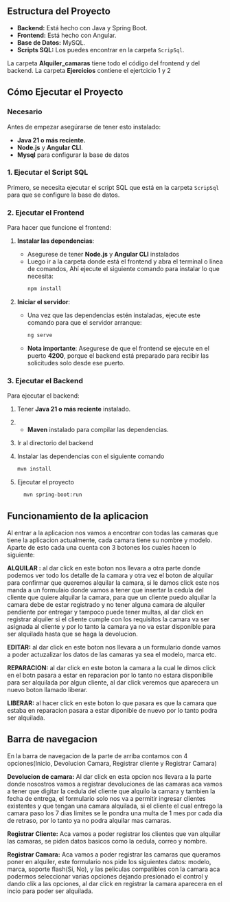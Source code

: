 
## Estructura del Proyecto

- **Backend:** Está hecho con Java y Spring Boot.
- **Frontend:** Está hecho con Angular.
- **Base de Datos:** MySQL.
- **Scripts SQL:** Los puedes encontrar en la carpeta `ScripSql`.

La carpeta **Alquiler_camaras** tiene todo el código del frontend y del backend.
La carpeta **Ejercicios** contiene el ejertcicio 1 y 2

## Cómo Ejecutar el Proyecto

### Necesario

Antes de empezar asegúrarse de tener esto instalado:

- **Java 21 o más reciente.**
- **Node.js** y **Angular CLI**.
- **Mysql** para configurar la base de datos

### 1. **Ejecutar el Script SQL**

Primero, se necesita ejecutar el script SQL que está en la carpeta `ScripSql` para que se configure la base de datos.

### 2. **Ejecutar el Frontend**

Para hacer que funcione el frontend:

1. **Instalar las dependencias**:
   - Asegurese de tener **Node.js** y **Angular CLI** instalados
   - Luego ir a la carpeta donde está el frontend y abra el terminal o línea de comandos, Ahí ejecute el siguiente comando para instalar lo que necesita:
     ```bash
     npm install
     ```

2. **Iniciar el servidor**:
   - Una vez que las dependencias estén instaladas, ejecute este comando para que el servidor arranque:
     ```bash
     ng serve
     ```
   - **Nota importante**: Asegurese de que el frontend se ejecute en el puerto **4200**, porque el backend está preparado para recibir las solicitudes solo desde ese puerto.

### 3. **Ejecutar el Backend**

Para ejecutar el backend:

1. Tener **Java 21 o más reciente** instalado.
2. - **Maven** instalado para compilar las dependencias.

3. Ir al directorio del backend
4. Instalar las dependencias con el siguiente comando
     ```bash
     mvn install
     ```
5. Ejecutar el proyecto
   ```bash
     mvn spring-boot:run
     ```  

## Funcionamiento de la aplicacion
Al entrar a la aplicacion nos vamos a encontrar con todas las camaras que tiene la aplicacion actualmente, cada camara tiene su nombre y modelo. 
Aparte de esto cada una cuenta con 3 botones los cuales hacen lo siguiente:

**ALQUILAR :** al dar click en este boton nos llevara a otra parte donde podemos ver todo los detalle de la camara y otra vez el boton de alquilar
para confirmar que queremos alquilar la camara, si le damos click este nos manda a un  formulaio donde vamos a tener que insertar la
 cedula del cliente que quiere alquilar la camara, para que un cliente puedo alquilar la camara debe de estar registrado y no tener alguna camara 
 de alquiler pendiente por entregar y tampoco puede tener multas, al dar click en registrar alquiler  si el cliente cumple con los requisitos
 la camara va ser asignada al cliente y por lo tanto la camara ya no va estar disponible para ser alquilada hasta que se haga la devolucion.

 **EDITAR:** al dar click en este boton nos llevara a un formulario donde vamos a poder actuzalizar los datos de las camaras ya sea el modelo, marca etc.

 **REPARACION:** al dar click en este boton la camara a la cual le dimos click en el botn pasara a estar en reparacion por lo tanto no estara disponiblle
 para ser alquilada por algun cliente, al dar click veremos que aparecera un nuevo boton llamado liberar.

 **LIBERAR:** al hacer click en este boton lo que pasara es que la camara que estaba en reparacion pasara a estar diponible de nuevo
 por lo tanto podra ser alquilada.

## Barra de navegacion
 En la barra de navegacion de la parte de arriba contamos con 4 opciones(Inicio, Devolucion Camara, Registrar cliente y Registrar Camara)

 **Devolucion de camara:** Al dar click en esta opcion nos llevara a la parte donde nosostros vamos a registrar devoluciones de las camaras
 aca vamos a tener que digitar la cedula del cliente que alquilo la camara y tambien la fecha de entrega, el formulario solo nos va a permitir 
 ingresar clientes existentes y que tengan una  camara alquilada, si el cliente el cual entrego la camara paso los 7 dias limites se le pondra 
 una multa de 1 mes por cada dia de retraso, por lo tanto ya no podra alquilar mas camaras.

 **Registrar Cliente:** Aca vamos a poder registrar los clientes que van alquilar las camaras, se piden datos basicos como la cedula, correo y nombre.

 **Registrar Camara:** Aca vamos a poder registrar las camaras que queramos poner en alquiler, este formulario nos pide los siguientes datos: modelo, marca, soporte flash(Si, No),
 y las peliculas compatibles con la camara aca podermos seleccionar varias opciones dejando presionado el control y dando clik a las opciones, al dar click en registrar la camara
 aparecera en el incio para poder ser alquilada.
 
 
